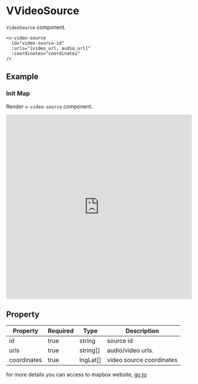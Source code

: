 # VVideoSource

`VideoSource` component.

```
<v-video-source
  id="video-source-id"
  :urls="[video_url, audio_url]"
  :coordinates="coordinates"
/>
```

## Example

### Init Map

Render `v-video-source` component.

<iframe src="https://codesandbox.io/embed/vmap-examples-mnqjgn?fontsize=14&hidenavigation=1&initialpath=%2Fvsource%2Fvvideosource%2Fbasic&module=%2Fsrc%2Fviews%2Fvsource%2Fvvideosource%2FBasic.vue&theme=dark"
     style="width:100%; height:500px; border:0; border-radius: 4px; overflow:hidden;"
     title="vmap examples"
     allow="accelerometer; ambient-light-sensor; camera; encrypted-media; geolocation; gyroscope; hid; microphone; midi; payment; usb; vr; xr-spatial-tracking"
     sandbox="allow-forms allow-modals allow-popups allow-presentation allow-same-origin allow-scripts"
   ></iframe>

## Property

| Property    | Required | Type     | Description              |
| ----------- | -------- | -------- | ------------------------ |
| id          | true     | string   | source id                |
| urls        | true     | string[] | audio/video urls.        |
| coordinates | true     | lngLat[] | video source coordinates |

for more details you can access to mapbox website, [go to](https://docs.mapbox.com/mapbox-gl-js/style-spec/sources/#video)
